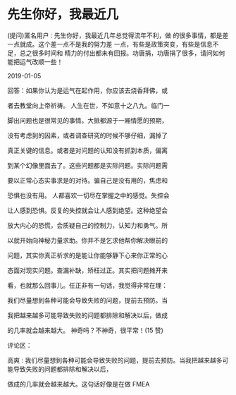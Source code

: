 # 先生你好，我最近几

(提问)匿名用户 : 先生你好，我最近几年总觉得流年不利，做 的很多事情，都是差一点就成。这个差一点不是我的努力差 一点，有些是政策突变，有些是信息不足，总之很多时间和 精力的付出都未有回报。功唐捐，功唐捐了很多，请问如何 能把运气改顺一些！

2019-01-05

回答：如果你认为是运气在起作用，你应该去烧香拜佛，或

者去教堂向上帝祈祷。 人生在世，不如意十之八九。临门一

脚出问题也是很常见的事情。大抵都源于一厢情愿的预期，

没有考虑到的因素，或者调查研究的时候不够仔细，漏掉了

真正关键的信息。或者是对问题的认知没有抓到本质，偏离

到某个幻像里面去了。这些问题都是实际问题。实际问题需

要以正常心态实事求是的对待。骗自己是没有用的，焦虑和

恐惧也没有用。 人都喜欢一切尽在掌握之中的感觉。失控会

让人感到恐惧。反复的失控就会让人感到绝望。这种绝望会

放大内心的恐慌，会质疑自己的控制力，认知力和勇气。所

以就开始向神秘力量求助。你并不是乞求他帮你解决眼前的

问题，其实你真正祈求的是能让你能够静下心来你正常的心

态面对现实问题。查漏补缺，矫枉过正。其实把问题摊开来

看，也就那么回事儿。任正非有一句话，我觉得非常在理：

我们尽量想到各种可能会导致失败的问题，提前去预防。当

我把越来越多可能导致失败的问题都排除和解决以后，做成

的几率就会越来越大。 神奇吗？不神奇，很平常！(15 赞)

评论区：

高爽 : 我们尽量想到各种可能会导致失败的问题，提前去预防。当我把越来越多可能导致失败的问题都排除和解决以后，

做成的几率就会越来越大。这句话好像是在做 FMEA